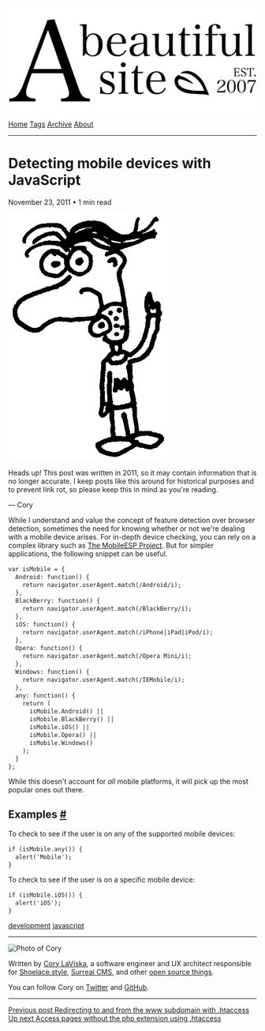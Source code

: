 <a href="../../index.html" class="header-link"><img src="../../images/logos/wordmark.svg" alt="A Beautiful Site" class="wordmark" /></a> <a href="../../index.html" class="nav-item">Home</a> <a href="../../tags/index.html" class="nav-item">Tags</a> <a href="../index.html" class="nav-item">Archive</a> <a href="../../about/index.html" class="nav-item">About</a>

---

# Detecting mobile devices with JavaScript

November 23, 2011 • 1 min read

![A drawing of a cartoon man pointing upwards](../../images/artwork/pointer.gif)

Heads up! This post was written in 2011, so it may contain information that is no longer accurate. I keep posts like this around for historical purposes and to prevent link rot, so please keep this in mind as you're reading.

— Cory

While I understand and value the concept of feature detection over browser detection, sometimes the need for knowing whether or not we're dealing with a mobile device arises. For in-depth device checking, you can rely on a complex library such as [The MobileESP Project](http://blog.mobileesp.com/). But for simpler applications, the following snippet can be useful.

    var isMobile = {
      Android: function() {
        return navigator.userAgent.match(/Android/i);
      },
      BlackBerry: function() {
        return navigator.userAgent.match(/BlackBerry/i);
      },
      iOS: function() {
        return navigator.userAgent.match(/iPhone|iPad|iPod/i);
      },
      Opera: function() {
        return navigator.userAgent.match(/Opera Mini/i);
      },
      Windows: function() {
        return navigator.userAgent.match(/IEMobile/i);
      },
      any: function() {
        return (
          isMobile.Android() ||
          isMobile.BlackBerry() ||
          isMobile.iOS() ||
          isMobile.Opera() ||
          isMobile.Windows()
        );
      }
    };

While this doesn't account for _all_ mobile platforms, it will pick up the most popular ones out there.

## Examples <a href="#examples" class="direct-link">#</a>

To check to see if the user is on any of the supported mobile devices:

    if (isMobile.any()) {
      alert('Mobile');
    }

To check to see if the user is on a specific mobile device:

    if (isMobile.iOS()) {
      alert('iOS');
    }

<a href="../../tags/development/index.html" class="post-tag">development</a> <a href="../../tags/javascript/index.html" class="post-tag">javascript</a>

---

<img src="http://0.gravatar.com/avatar/bf1b3b95fd5b096a3592247c29667b33?s=512" alt="Photo of Cory" class="avatar avatar-small" />

Written by [Cory LaViska](../../index-4.html), a software engineer and UX architect responsible for [Shoelace.style](https://shoelace.style/), [Surreal CMS](https://www.surrealcms.com/), and other [open source things](https://github.com/claviska).

You can follow Cory on [Twitter](https://twitter.com/bgooonz) and [GitHub](https://github.com/claviska).

---

<a href="../redirecting-to-and-from-the-www-subdomain-with-htaccess/index.html" class="post-nav-previous"><span class="small">Previous post</span> Redirecting to and from the www subdomain with .htaccess</a> <a href="../access-pages-without-the-php-extension-using-htaccess/index.html" class="post-nav-next"><span class="small">Up next</span> Access pages without the php extension using .htaccess</a>
